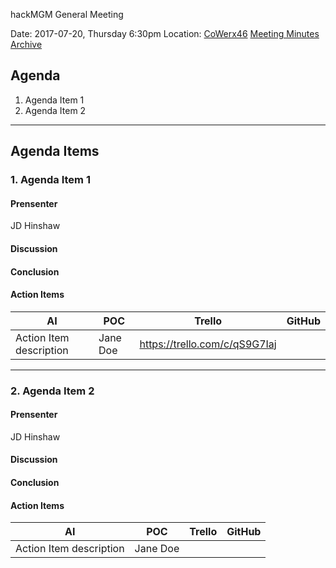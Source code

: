 hackMGM General Meeting

Date: 2017-07-20, Thursday 6:30pm
Location: [CoWerx46](https://www.meetup.com/CoWerx46/)
[Meeting Minutes Archive](https://github.com/rust-lang/meeting-minutes)

## Agenda
1. Agenda Item 1
2. Agenda Item 2

---

## Agenda Items
### 1. Agenda Item 1
#### Prensenter
JD Hinshaw
#### Discussion
#### Conclusion
#### Action Items
| AI | POC | Trello | GitHub |
| ------ | ------ | ------ | ------ |
| Action Item description | Jane Doe | https://trello.com/c/qS9G7Iaj | |

---
### 2. Agenda Item 2
#### Prensenter
JD Hinshaw
#### Discussion
#### Conclusion
#### Action Items
| AI | POC | Trello | GitHub |
| ------ | ------ | ------ | ------ |
| Action Item description | Jane Doe |  | |
